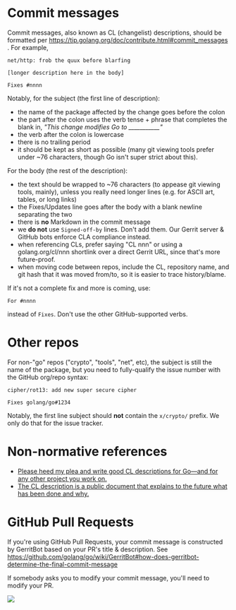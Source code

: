 # Commit messages

Commit messages, also known as CL (changelist) descriptions, should be formatted per https://tip.golang.org/doc/contribute.html#commit_messages . For example,

```
net/http: frob the quux before blarfing

[longer description here in the body]

Fixes #nnnn
```

Notably, for the subject (the first line of description):

* the name of the package affected by the change goes before the colon
* the part after the colon uses the verb tense + phrase that completes the blank in, *"This change modifies Go to ___________"*
* the verb after the colon is lowercase
* there is no trailing period
* it should be kept as short as possible (many git viewing tools prefer under ~76 characters, though Go isn't super strict about this).

For the body (the rest of the description):

* the text should be wrapped to ~76 characters (to appease git viewing tools, mainly), unless you really need longer lines (e.g. for ASCII art, tables, or long links)
* the Fixes/Updates line goes after the body with a blank newline separating the two
* there is **no** Markdown in the commit message
* we **do not** use `Signed-off-by` lines. Don't add them. Our Gerrit server & GitHub bots enforce CLA compliance instead.
* when referencing CLs, prefer saying "CL nnn" or using a golang.org/cl/nnn shortlink over a direct Gerrit URL, since that's more future-proof.
* when moving code between repos, include the CL, repository name, and git hash that it was moved from/to, so it is easier to trace history/blame.

If it's not a complete fix and more is coming, use:

```
For #nnnn
```

instead of `Fixes`. Don't use the other GitHub-supported verbs.

# Other repos

For non-"go" repos ("crypto", "tools", "net", etc), the subject is still the name of the package, but you need to fully-qualify the issue number with the GitHub org/repo syntax:

```
cipher/rot13: add new super secure cipher

Fixes golang/go#1234
````

Notably, the first line subject should **not** contain the `x/crypto/` prefix. We only do that for the issue tracker.

# Non-normative references

- [Please heed my plea and write good CL descriptions for Go—and for any other project you work on.](https://groups.google.com/d/msg/golang-dev/6M4dmZWpFaI/SyU5Sl4zZLYJ)
- [The CL description is a public document that explains to the future what has been done and why.](https://groups.google.com/d/msg/golang-dev/s07ZUR8ZDHo/i-rIsknbAwAJ)

# GitHub Pull Requests

If you're using GitHub Pull Requests, your commit message is constructed by GerritBot based on your
PR's title & description. See https://github.com/golang/go/wiki/GerritBot#how-does-gerritbot-determine-the-final-commit-message

If somebody asks you to modify your commit message, you'll need to modify your PR.

![](images/github-to-gerrit.png)